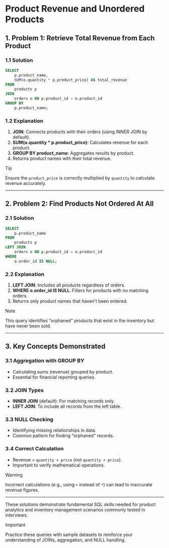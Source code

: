 # Product Revenue and Unordered Products  

## 1. **Problem 1: Retrieve Total Revenue from Each Product**  

### 1.1 **Solution**  
```sql
SELECT
    p.product_name,
    SUM(o.quantity * p.product_price) AS total_revenue
FROM
    products p
JOIN
    orders o ON p.product_id = o.product_id
GROUP BY
    p.product_name;
```  

### 1.2 **Explanation**  
1. **JOIN**: Connects products with their orders (using INNER JOIN by default).  
2. **SUM(o.quantity * p.product_price)**: Calculates revenue for each product.  
3. **GROUP BY product_name**: Aggregates results by product.  
4. Returns product names with their total revenue.  

> [!TIP]  
> Ensure the `product_price` is correctly multiplied by `quantity` to calculate revenue accurately.  

---

## 2. **Problem 2: Find Products Not Ordered At All**  

### 2.1 **Solution**  
```sql
SELECT
    p.product_name
FROM
    products p
LEFT JOIN
    orders o ON p.product_id = o.product_id
WHERE
    o.order_id IS NULL;
```  

### 2.2 **Explanation**  
1. **LEFT JOIN**: Includes all products regardless of orders.  
2. **WHERE o.order_id IS NULL**: Filters for products with no matching orders.  
3. Returns only product names that haven't been ordered.  

> [!NOTE]  
> This query identifies "orphaned" products that exist in the inventory but have never been sold.  

---

## 3. **Key Concepts Demonstrated**  

### 3.1 **Aggregation with GROUP BY**  
- Calculating sums (revenue) grouped by product.  
- Essential for financial reporting queries.  

### 3.2 **JOIN Types**  
- **INNER JOIN** (default): For matching records only.  
- **LEFT JOIN**: To include all records from the left table.  

### 3.3 **NULL Checking**  
- Identifying missing relationships in data.  
- Common pattern for finding "orphaned" records.  

### 3.4 **Correct Calculation**  
- Revenue = `quantity × price` (not `quantity + price`).  
- Important to verify mathematical operations.  

> [!WARNING]  
> Incorrect calculations (e.g., using `+` instead of `*`) can lead to inaccurate revenue figures.  

---

These solutions demonstrate fundamental SQL skills needed for product analytics and inventory management scenarios commonly tested in interviews.  

> [!IMPORTANT]  
> Practice these queries with sample datasets to reinforce your understanding of JOINs, aggregation, and NULL handling.
